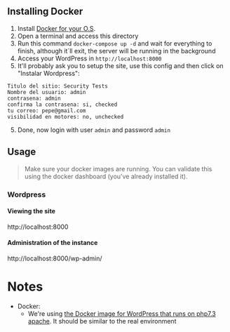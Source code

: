 
## Installing Docker
1. Install [Docker for your O.S](https://docs.docker.com/get-docker/).
2. Open a terminal and access this directory 
3. Run this command `docker-compose up -d`  and wait for everything to finish, although it´ll exit, the server will be running in the background
3. Access your WordPress in `http://localhost:8000`
4. It'll probably ask you to setup the site, use this config and then click on "Instalar Wordpress":
```
Titulo del sitio: Security Tests
Nombre del usuario: admin
contrasena: admin
confirma la contrasena: si, checked
tu correo: pepe@gmail.com
visibilidad en motores: no, unchecked
```
5. Done, now login with user `admin` and password `admin`

## Usage
> Make sure your docker images are running. You can validate this using the docker dashboard (you've already installed it).

### Wordpress

#### Viewing the site
http://localhost:8000

#### Administration of the instance
http://localhost:8000/wp-admin/



# Notes

- Docker: 
  - We're using [the Docker image for WordPress that runs on php7.3 apache](https://github.com/docker-library/wordpress/blob/master/php7.3/apache/Dockerfile). It should be similar to the real environment